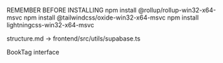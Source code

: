 REMEMBER BEFORE INSTALLING
npm install @rollup/rollup-win32-x64-msvc
npm install @tailwindcss/oxide-win32-x64-msvc
npm install lightningcss-win32-x64-msvc

structure.md -> frontend/src/utils/supabase.ts

BookTag interface